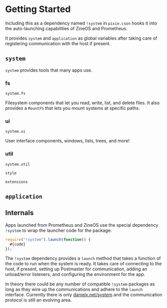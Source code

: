 Getting Started
===

Including this as a dependency named `!system` in `pixie.cson` hooks it into the
auto-launching capabilities of ZineOS and Prometheus.

It provides `system` and `application` as global variables after taking care of
registering communication with the host if present.

`system`
---

`system` provides tools that many apps use.


### fs

`system.fs`

Filesystem components that let you read, write, list, and delete files. It
also provides a `MountFS` that lets you mount systems at specific paths.

### ui

`system.ui`

User interface components, windows, lists, trees, and more!

### util

`system.util`

`style`

`extensions`

`application`
---



Internals
----

Apps launched from Prometheus and ZineOS use the special dependency `!system` to
wrap the launcher code for the package.

```javascript
require("!system").launch(function() {
  #{code}
});
```

The `!system` dependency provides a `launch` method that takes a function of the
code to run when the system is ready. It takes care of connecting to the host,
if present, setting up Postmaster for communication, adding an unload/error
listeners, and configuring the environment for the app.

In theory there could be any number of compatible `!system` packages as long as
they wire up the communications and adhere to the `launch` interface. Currently
there is only [danielx.net/system](https://danielx.net/system/docs/README.html)
and the communication protocol is still an evolving area.

